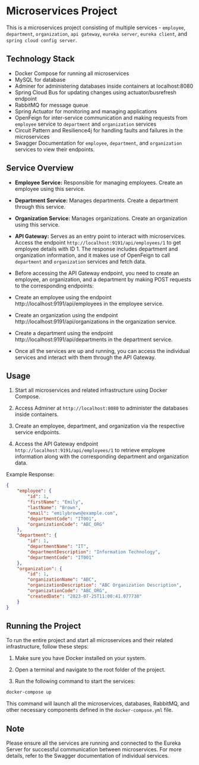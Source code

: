 # Microservices Project

This is a microservices project consisting of multiple services - `employee`, `department`, `organization`, `api gateway`, `eureka server`, `eureka client`, and `spring cloud config server`.

## Technology Stack

- Docker Compose for running all microservices
- MySQL for database
- Adminer for administering databases inside containers at localhost:8080
- Spring Cloud Bus for updating changes using actuator/busrefresh endpoint
- RabbitMQ for message queue
- Spring Actuator for monitoring and managing applications
- OpenFeign for inter-service communication and making requests from `employee` service to `department` and `organization` services
- Circuit Pattern and Resilience4j for handling faults and failures in the microservices
- Swagger Documentation for `employee`, `department`, and `organization` services to view their endpoints.

## Service Overview

- **Employee Service:** Responsible for managing employees. Create an employee using this service.

- **Department Service:** Manages departments. Create a department through this service.

- **Organization Service:** Manages organizations. Create an organization using this service.

- **API Gateway:** Serves as an entry point to interact with microservices. Access the endpoint `http://localhost:9191/api/employees/1` to get employee details with ID 1. The response includes department and organization information, and it makes use of OpenFeign to call `department` and `organization` services and fetch data.
- Before accessing the API Gateway endpoint, you need to create an employee, an organization, and a department by making POST requests to the corresponding endpoints:

- Create an employee using the endpoint http://localhost:9191/api/employees in the employee service.
- Create an organization using the endpoint http://localhost:9191/api/organizations in the organization service.
- Create a department using the endpoint http://localhost:9191/api/departments in the department service.
- Once all the services are up and running, you can access the individual services and interact with them through the API Gateway.

## Usage

1. Start all microservices and related infrastructure using Docker Compose.

2. Access Adminer at `http://localhost:8080` to administer the databases inside containers.

3. Create an employee, department, and organization via the respective service endpoints.

4. Access the API Gateway endpoint `http://localhost:9191/api/employees/1` to retrieve employee information along with the corresponding department and organization data.

Example Response:

```json
{
    "employee": {
        "id": 1,
        "firstName": "Emily",
        "lastName": "Brown",
        "email": "emilybrown@example.com",
        "departmentCode": "IT001",
        "organizationCode": "ABC_ORG"
    },
    "department": {
        "id": 1,
        "departmentName": "IT",
        "departmentDescription": "Information Technology",
        "departmentCode": "IT001"
    },
    "organization": {
        "id": 1,
        "organizationName": "ABC",
        "organizationDescription": "ABC Organization Description",
        "organizationCode": "ABC_ORG",
        "createdDate": "2023-07-25T11:00:41.077738"
    }
}
```

## Running the Project

To run the entire project and start all microservices and their related infrastructure, follow these steps:

1. Make sure you have Docker installed on your system.

2. Open a terminal and navigate to the root folder of the project.

3. Run the following command to start the services:

```bash
docker-compose up
```

This command will launch all the microservices, databases, RabbitMQ, and other necessary components defined in the `docker-compose.yml` file.



## Note

Please ensure all the services are running and connected to the Eureka Server for successful communication between microservices. For more details, refer to the Swagger documentation of individual services.

